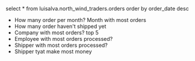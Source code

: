 select *
from luisalva.north_wind_traders.orders
order by order_date desc

* How many order per month? Month with most orders
* How many order haven't shipped yet
* Company with most orders? top 5
* Employee with most orders processed?
* Shipper with most orders processed?
* Shipper tyat make most money
